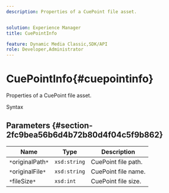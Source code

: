 ```yaml
---
description: Properties of a CuePoint file asset.


solution: Experience Manager
title: CuePointInfo

feature: Dynamic Media Classic,SDK/API
role: Developer,Administrator
---
```


# CuePointInfo{#cuepointinfo}

Properties of a CuePoint file asset.

 Syntax 

## Parameters {#section-2fc9bea56b6d4b72b80d4f04c5f9b862}

|  Name  | Type  | Description  |
|---|---|---|
|  `*`originalPath`*`  | `xsd:string`  | CuePoint file path.  |
|  `*`originalFile`*`  | `xsd:string`  | CuePoint file name.  |
|  `*`fileSize`*`  | `xsd:int`  | CuePoint file size.  |

